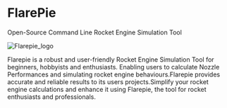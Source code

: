 # FlarePie
Open-Source Command Line Rocket Engine Simulation Tool

![Flarepie_logo](https://github.com/user-attachments/assets/54f17e33-bc05-4ec0-a705-84ed7e7456ad)


Flarepie is a robust and user-friendly Rocket Engine Simulation Tool for beginners, hobbyists and enthusiasts. Enabling users to calculate
Nozzle Performances and simulating rocket engine behaviours.Flarepie provides accurate and reliable results to its users projects.Simplify
your rocket engine calculations and enhance it using Flarepie, the tool for rocket enthusiasts and professionals.

